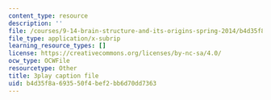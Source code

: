 ```yaml
---
content_type: resource
description: ''
file: /courses/9-14-brain-structure-and-its-origins-spring-2014/b4d35f8a693550f4bef2bb6d70dd7363_555134.vtt
file_type: application/x-subrip
learning_resource_types: []
license: https://creativecommons.org/licenses/by-nc-sa/4.0/
ocw_type: OCWFile
resourcetype: Other
title: 3play caption file
uid: b4d35f8a-6935-50f4-bef2-bb6d70dd7363
---
```

